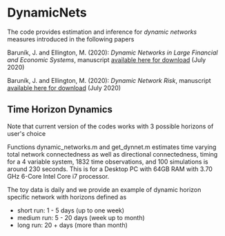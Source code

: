 # DynamicNets

The code provides estimation and inference for *dynamic networks* measures introduced in the following papers

Baruník, J. and Ellington, M. (2020): *Dynamic Networks in Large Financial and Economic Systems*, manuscript [available here for download](https://papers.ssrn.com/sol3/papers.cfm?abstract_id=3651134) (July 2020) 

Baruník, J. and Ellington, M. (2020): *Dynamic Network Risk*, manuscript [available here for download](https://papers.ssrn.com/sol3/papers.cfm?abstract_id=3622200) (July 2020) 

## Time Horizon Dynamics

Note that current version of the codes works with 3 possible horizons of user's choice

Functions dynamic_networks.m and get_dynnet.m estimates time varying total network connectedness as well as directional connectedness, timing for a 4 variable system, 1832 time observations, and 100 simulations is around 230 seconds. This is for a Desktop PC with 64GB RAM  with 3.70 GHz 6-Core Intel Core i7 processor.

The toy data is daily and we provide an example of dynamic horizon specific network with horizons defined as
* short run: 1 - 5 days (up to one week)
* medium run: 5 - 20 days (week up to month)
* long run: 20 + days (more than month)
